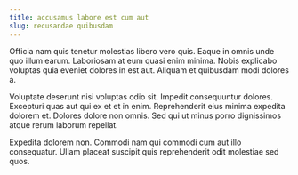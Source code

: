 ```yaml
---
title: accusamus labore est cum aut
slug: recusandae quibusdam
---
```


Officia nam quis tenetur molestias libero vero quis. Eaque in omnis unde quo illum earum. Laboriosam at eum quasi enim minima. Nobis explicabo voluptas quia eveniet dolores in est aut. Aliquam et quibusdam modi dolores a.

Voluptate deserunt nisi voluptas odio sit. Impedit consequuntur dolores. Excepturi quas aut qui ex et et in enim. Reprehenderit eius minima expedita dolorem et. Dolores dolore non omnis. Sed qui ut minus porro dignissimos atque rerum laborum repellat.

Expedita dolorem non. Commodi nam qui commodi cum aut illo consequatur. Ullam placeat suscipit quis reprehenderit odit molestiae sed quos.
